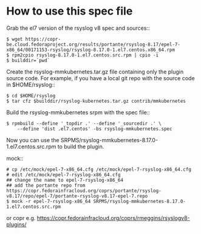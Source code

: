 # How to use this spec file

Grab the el7 version of the rsyslog v8 spec and sources::

    $ wget https://copr-be.cloud.fedoraproject.org/results/portante/rsyslog-8.17/epel-7-x86_64/00171153-rsyslog/rsyslog-8.17.0-1.el7.centos.x86_64.rpm
    $ rpm2cpio rsyslog-8.17.0-1.el7.centos.src.rpm | cpio -i
    $ builddir=`pwd`

Create the rsyslog-mmkubernetes.tar.gz file containing only the plugin source code.
For example, if you have a local git repo with the source code in
$HOME/rsyslog::

    $ cd $HOME/rsyslog
    $ tar cfz $builddir/rsyslog-kubernetes.tar.gz contrib/mmkubernetes

Build the rsyslog-mmkubernetes srpm with the spec file::

    $ rpmbuild --define '_topdir .' --define '_sourcedir .' \
        --define 'dist .el7.centos' -bs rsyslog-mmkubernetes.spec

Now you can use the SRPMS/rsyslog-mmkubernetes-8.17.0-1.el7.centos.src.rpm to build the plugin.

mock::

    # cp /etc/mock/epel-7-x86_64.cfg /etc/mock/epel-7-rsyslog-x86_64.cfg
    # edit /etc/mock/epel-7-rsyslog-x86_64.cfg
    ## change the name to epel-7-rsyslog-x86_64
    ## add the portante repo from https://copr.fedorainfracloud.org/coprs/portante/rsyslog-v8.17/repo/epel-7/portante-rsyslog-v8.17-epel-7.repo
    $ mock -r epel-7-rsyslog-x86_64 SRPMS/rsyslog-mmkubernetes-8.17.0-1.el7.centos.src.rpm

or copr e.g. https://copr.fedorainfracloud.org/coprs/rmeggins/rsyslogv8-plugins/
